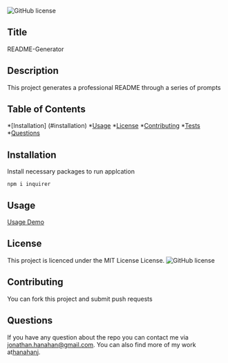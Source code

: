 
  ![GitHub license](https://img.shields.io/badge/license-MIT%20License-blue.svg)
  ## Title
  README-Generator
  
  ## Description
  This project generates a professional README through a series of prompts

 
  ## Table of Contents
  *[Installation] (#installation)
  *[Usage](#usage)
  *[License](#license)
  *[Contributing](#contributing)
  *[Tests](#test)
  *[Questions](#questions)

  ## Installation
  Install necessary packages to run applcation
  
  ````
  npm i inquirer
  ````

 ## Usage
 [Usage Demo](www.google.com)

  ## License
  This project is licenced under the MIT License License.
  ![GitHub license](https://img.shields.io/badge/license-MIT%20License-blue.svg)

  ## Contributing
  You can fork this project and submit push requests

  ## Questions
  If you have any question about the repo you can contact me via jonathan.hanahan@gmail.com.
  You can also find more of my work at[hanahanj](https://github.com/hanahanj).



